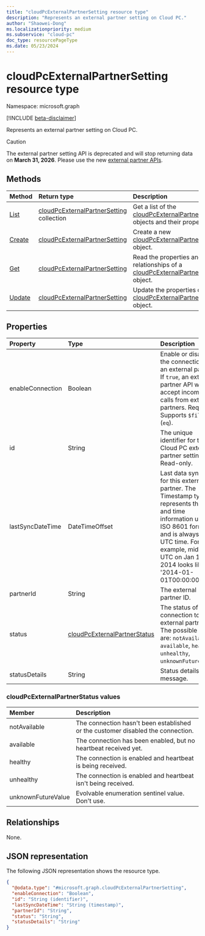 ```yaml
---
title: "cloudPcExternalPartnerSetting resource type"
description: "Represents an external partner setting on Cloud PC."
author: "Shaowei-Dong"
ms.localizationpriority: medium
ms.subservice: "cloud-pc"
doc_type: resourcePageType
ms.date: 05/23/2024
---
```


# cloudPcExternalPartnerSetting resource type

Namespace: microsoft.graph

[!INCLUDE [beta-disclaimer](../../includes/beta-disclaimer.md)]

Represents an external partner setting on Cloud PC.

> [!CAUTION]
> The external partner setting API is deprecated and will stop returning data on **March 31, 2026**. Please use the new [external partner APIs](../resources/cloudpcexternalpartner.md).

## Methods
|Method|Return type|Description|
|:---|:---|:---|
|[List](../api/virtualendpoint-list-externalpartnersettings.md)|[cloudPcExternalPartnerSetting](../resources/cloudpcexternalpartnersetting.md) collection|Get a list of the [cloudPcExternalPartnerSetting](../resources/cloudpcexternalpartnersetting.md) objects and their properties.|
|[Create](../api/virtualendpoint-post-externalpartnersettings.md)|[cloudPcExternalPartnerSetting](../resources/cloudpcexternalpartnersetting.md)|Create a new [cloudPcExternalPartnerSetting](../resources/cloudpcexternalpartnersetting.md) object.|
|[Get](../api/cloudpcexternalpartnersetting-get.md)|[cloudPcExternalPartnerSetting](../resources/cloudpcexternalpartnersetting.md)|Read the properties and relationships of a [cloudPcExternalPartnerSetting](../resources/cloudpcexternalpartnersetting.md) object.|
|[Update](../api/cloudpcexternalpartnersetting-update.md)|[cloudPcExternalPartnerSetting](../resources/cloudpcexternalpartnersetting.md)|Update the properties of a [cloudPcExternalPartnerSetting](../resources/cloudpcexternalpartnersetting.md) object.|

## Properties
|Property|Type|Description|
|:---|:---|:---|
|enableConnection|Boolean|Enable or disable the connection to an external partner. If `true`, an external partner API will accept incoming calls from external partners. Required. Supports `$filter` (`eq`).|
|id|String|The unique identifier for the Cloud PC external partner setting. Read-only. |
|lastSyncDateTime|DateTimeOffset|Last data sync time for this external partner. The Timestamp type represents the date and time information using ISO 8601 format and is always in UTC time. For example, midnight UTC on Jan 1, 2014 looks like this: '2014-01-01T00:00:00Z'.|
|partnerId|String|The external partner ID.|
|status|[cloudPcExternalPartnerStatus](#cloudpcexternalpartnerstatus-values)|The status of the connection to the external partner. The possible values are: `notAvailable`, `available`, `healthy`, `unhealthy`, `unknownFutureValue`.|
|statusDetails|String|Status details message.|

### cloudPcExternalPartnerStatus values 
|Member|Description|
|:---|:---|
|notAvailable|The connection hasn't been established or the customer disabled the connection.|
|available|The connection has been enabled, but no heartbeat received yet.|
|healthy|The connection is enabled and heartbeat is being received.|
|unhealthy|The connection is enabled and heartbeat isn't being received.|
|unknownFutureValue|Evolvable enumeration sentinel value. Don't use.|

## Relationships
None.

## JSON representation
The following JSON representation shows the resource type.
<!-- {
  "blockType": "resource",
  "keyProperty": "id",
  "@odata.type": "microsoft.graph.cloudPcExternalPartnerSetting",
  "baseType": "microsoft.graph.entity",
  "openType": false
}
-->
``` json
{
  "@odata.type": "#microsoft.graph.cloudPcExternalPartnerSetting",
  "enableConnection": "Boolean",  
  "id": "String (identifier)",
  "lastSyncDateTime": "String (timestamp)",
  "partnerId": "String",
  "status": "String",
  "statusDetails": "String"
}
```

